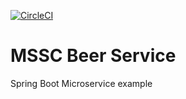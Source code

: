 [![CircleCI](https://dl.circleci.com/status-badge/img/circleci/XR1NkTNLixNyTkgZXvZF8c/NVXUiewk3PYv11Bc29CYqK/tree/main.svg?style=svg)](https://dl.circleci.com/status-badge/redirect/circleci/XR1NkTNLixNyTkgZXvZF8c/NVXUiewk3PYv11Bc29CYqK/tree/main)

# MSSC Beer Service

Spring Boot Microservice example